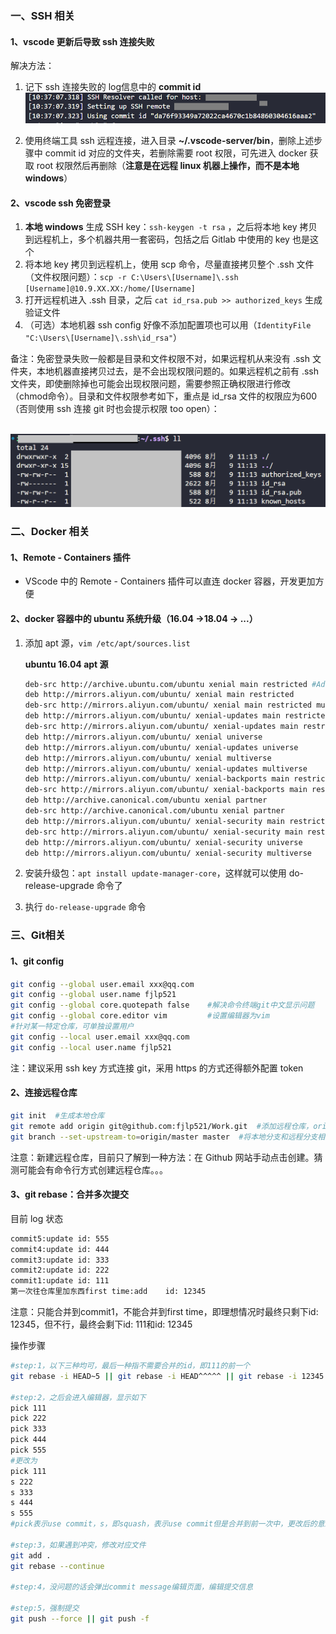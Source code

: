 ### 一、SSH 相关

#### 1、vscode 更新后导致 ssh 连接失败

解决方法：

1. 记下 ssh 连接失败的 log信息中的 **commit id**
   ![img](./static/ssh_1.PNG)
   
2. 使用终端工具 ssh 远程连接，进入目录 **~/.vscode-server/bin**，删除上述步骤中 commit id 对应的文件夹，若删除需要 root 权限，可先进入 docker 获取 root 权限然后再删除（**注意是在远程 linux 机器上操作，而不是本地 windows**）

#### 2、vscode ssh 免密登录

1. **本地 windows** 生成 SSH key：`ssh-keygen -t rsa` ，之后将本地 key 拷贝到远程机上，多个机器共用一套密码，包括之后 Gitlab 中使用的 key 也是这个
2. 将本地 key 拷贝到远程机上，使用 scp 命令，尽量直接拷贝整个 .ssh 文件（文件权限问题）：`scp -r C:\Users\[Username]\.ssh  [Username]@10.9.XX.XX:/home/[Username]`
3. 打开远程机进入 .ssh 目录，之后 `cat id_rsa.pub >> authorized_keys` 生成验证文件
4. （可选）本地机器 ssh config 好像不添加配置项也可以用（`IdentityFile "C:\Users\[Username]\.ssh\id_rsa"`）

备注：免密登录失败一般都是目录和文件权限不对，如果远程机从来没有 .ssh 文件夹，本地机器直接拷贝过去，是不会出现权限问题的。如果远程机之前有 .ssh 文件夹，即使删除掉也可能会出现权限问题，需要参照正确权限进行修改（chmod命令）。目录和文件权限参考如下，重点是 id_rsa 文件的权限应为600（否则使用 ssh 连接 git 时也会提示权限 too open）：

​        ![img](./static/ssh_2.PNG)

### 二、Docker 相关

#### 1、Remote - Containers 插件

- VScode 中的 Remote - Containers 插件可以直连 docker 容器，开发更加方便

#### 2、docker 容器中的 ubuntu 系统升级（16.04 →18.04 → ...）

1. 添加 apt 源，`vim /etc/apt/sources.list`

   **ubuntu 16.04 apt 源**

   ```bash
   deb-src http://archive.ubuntu.com/ubuntu xenial main restricted #Added by software-properties
   deb http://mirrors.aliyun.com/ubuntu/ xenial main restricted
   deb-src http://mirrors.aliyun.com/ubuntu/ xenial main restricted multiverse universe #Added by software-properties
   deb http://mirrors.aliyun.com/ubuntu/ xenial-updates main restricted
   deb-src http://mirrors.aliyun.com/ubuntu/ xenial-updates main restricted multiverse universe #Added by software-properties
   deb http://mirrors.aliyun.com/ubuntu/ xenial universe
   deb http://mirrors.aliyun.com/ubuntu/ xenial-updates universe
   deb http://mirrors.aliyun.com/ubuntu/ xenial multiverse
   deb http://mirrors.aliyun.com/ubuntu/ xenial-updates multiverse
   deb http://mirrors.aliyun.com/ubuntu/ xenial-backports main restricted universe multiverse
   deb-src http://mirrors.aliyun.com/ubuntu/ xenial-backports main restricted universe multiverse #Added by software-properties
   deb http://archive.canonical.com/ubuntu xenial partner
   deb-src http://archive.canonical.com/ubuntu xenial partner
   deb http://mirrors.aliyun.com/ubuntu/ xenial-security main restricted
   deb-src http://mirrors.aliyun.com/ubuntu/ xenial-security main restricted multiverse universe #Added by software-properties
   deb http://mirrors.aliyun.com/ubuntu/ xenial-security universe
   deb http://mirrors.aliyun.com/ubuntu/ xenial-security multiverse
   ```

2. 安装升级包：`apt install update-manager-core`，这样就可以使用 do-release-upgrade 命令了

3. 执行 `do-release-upgrade` 命令

### 三、Git相关

#### 1、git config

```bash
git config --global user.email xxx@qq.com
git config --global user.name fjlp521
git config --global core.quotepath false	#解决命令终端git中文显示问题
git config --global core.editor vim			#设置编辑器为vim
#针对某一特定仓库，可单独设置用户
git config --local user.email xxx@qq.com
git config --local user.name fjlp521
```

注：建议采用 ssh key 方式连接 git，采用 https 的方式还得额外配置 token

#### 2、连接远程仓库

```bash
git init  #生成本地仓库
git remote add origin git@github.com:fjlp521/Work.git  #添加远程仓库，origin为远程仓库名字，可以随意起，后面链接采用ssh形式
git branch --set-upstream-to=origin/master master  #将本地分支和远程分支相关联，提交时可以直接 git push，否则得用 git push -u origin master
```

注意：新建远程仓库，目前只了解到一种方法：在 Github 网站手动点击创建。猜测可能会有命令行方式创建远程仓库。。。

#### 3、git rebase：合并多次提交

目前 log 状态

```bash
commit5:update id: 555
commit4:update id: 444
commit3:update id: 333
commit2:update id: 222
commit1:update id: 111
第一次往仓库里加东西first time:add	id: 12345
```

注意：只能合并到commit1，不能合并到first time，即理想情况时最终只剩下id: 12345，但不行，最终会剩下id: 111和id: 12345

操作步骤

```bash
#step:1，以下三种均可，最后一种指不需要合并的id，即111的前一个
git rebase -i HEAD~5 || git rebase -i HEAD^^^^^ || git rebase -i 12345 

#step:2，之后会进入编辑器，显示如下
pick 111
pick 222
pick 333
pick 444
pick 555
#更改为
pick 111
s 222
s 333
s 444
s 555
#pick表示use commit，s，即squash，表示use commit但是合并到前一次中，更改后的意思即将555、444、333、222合并到111中

#step:3，如果遇到冲突，修改对应文件
git add .
git rebase --continue

#step:4，没问题的话会弹出commit message编辑页面，编辑提交信息

#step:5，强制提交
git push --force || git push -f
```

